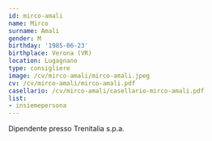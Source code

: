 ```yaml
---
id: mirco-amali
name: Mirco
surname: Amali
gender: M
birthday: '1985-06-23'
birthplace: Verona (VR)
location: Lugagnano
type: consigliere
image: /cv/mirco-amali/mirco-amali.jpeg
cv: /cv/mirco-amali/mirco-amali.pdf
casellario: /cv/mirco-amali/casellario-mirco-amali.pdf
list:
- insiemepersona
---
```


Dipendente presso Trenitalia s.p.a.